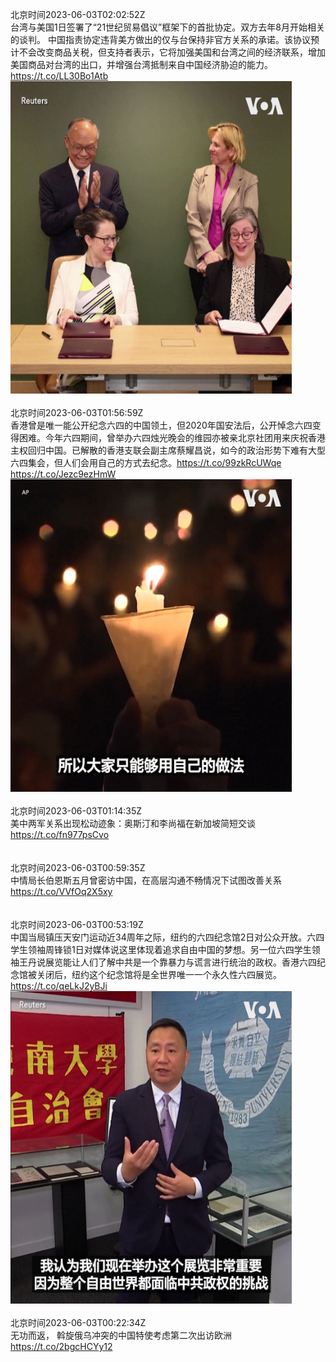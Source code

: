 北京时间2023-06-03T02:02:52Z<br>台湾与美国1日签署了“21世纪贸易倡议”框架下的首批协定。双方去年8月开始相关的谈判。 中国指责协定违背美方做出的仅与台保持非官方关系的承诺。该协议预计不会改变商品关税，但支持者表示，它将加强美国和台湾之间的经济联系，增加美国商品对台湾的出口，并增强台湾抵制来自中国经济胁迫的能力。 https://t.co/LL30Bo1Atb<br><img src='/temp/video/2023/t-Month-6/w-Day-03/VOAChinese/1664694081799241732_0.jpg' width='450' height='500'><br><br>北京时间2023-06-03T01:56:59Z<br>香港曾是唯一能公开纪念六四的中国领土，但2020年国安法后，公开悼念六四变得困难。今年六四期间，曾举办六四烛光晚会的维园亦被亲北京社团用来庆祝香港主权回归中国。已解散的香港支联会副主席蔡耀昌说，如今的政治形势下难有大型六四集会，但人们会用自己的方式去纪念。https://t.co/99zkRcUWqe https://t.co/Jezc9ezHmW<br><img src='/temp/video/2023/t-Month-6/w-Day-03/VOAChinese/1664692601495212037_0.jpg' width='450' height='500'><br><br>北京时间2023-06-03T01:14:35Z<br>美中两军关系出现松动迹象：奥斯汀和李尚福在新加坡简短交谈 https://t.co/fn977psCvo<br><br><br>北京时间2023-06-03T00:59:35Z<br>中情局长伯恩斯五月曾密访中国，在高层沟通不畅情况下试图改善关系 https://t.co/VVfOq2X5xy<br><br><br>北京时间2023-06-03T00:53:19Z<br>中国当局镇压天安门运动近34周年之际，纽约的六四纪念馆2日对公众开放。六四学生领袖周锋锁1日对媒体说这里体现着追求自由中国的梦想。另一位六四学生领袖王丹说展览能让人们了解中共是一个靠暴力与谎言进行统治的政权。香港六四纪念馆被关闭后，纽约这个纪念馆将是全世界唯一一个永久性六四展览。 https://t.co/qeLkJ2yBJi<br><img src='/temp/video/2023/t-Month-6/w-Day-03/VOAChinese/1664676580080381952_0.jpg' width='450' height='500'><br><br>北京时间2023-06-03T00:22:34Z<br>无功而返， 斡旋俄乌冲突的中国特使考虑第二次出访欧洲 https://t.co/2bgcHCYy12<br><br><br>